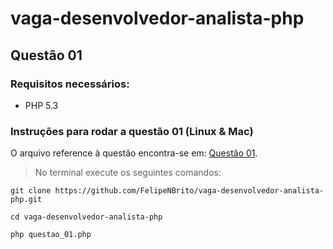 # vaga-desenvolvedor-analista-php


## Questão 01

### Requisitos necessários:
  * PHP 5.3

### Instruções para rodar a questão 01 (Linux & Mac)

O arquivo reference à questão encontra-se em: [Questão 01](https://github.com/FelipeNBrito/vaga-desenvolvedor-analista-php/blob/master/questao_01.php).

> No terminal execute os seguintes comandos: 

``` git clone https://github.com/FelipeNBrito/vaga-desenvolvedor-analista-php.git ```

``` cd vaga-desenvolvedor-analista-php ```

``` php questao_01.php ```
